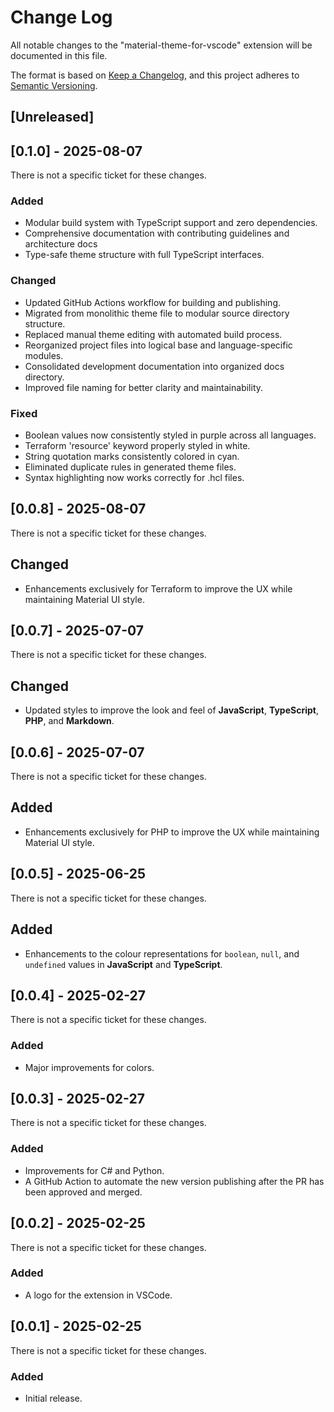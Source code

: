 # Change Log

All notable changes to the "material-theme-for-vscode" extension will be documented in this file.

The format is based on [Keep a Changelog](https://keepachangelog.com/en/1.0.0/),
and this project adheres to [Semantic Versioning](https://semver.org/spec/v2.0.0.html).

## [Unreleased]

## [0.1.0] - 2025-08-07

There is not a specific ticket for these changes.

### Added

- Modular build system with TypeScript support and zero dependencies.
- Comprehensive documentation with contributing guidelines and architecture docs
- Type-safe theme structure with full TypeScript interfaces.

### Changed

- Updated GitHub Actions workflow for building and publishing.
- Migrated from monolithic theme file to modular source directory structure.
- Replaced manual theme editing with automated build process.
- Reorganized project files into logical base and language-specific modules.
- Consolidated development documentation into organized docs directory.
- Improved file naming for better clarity and maintainability.

### Fixed

- Boolean values now consistently styled in purple across all languages.
- Terraform 'resource' keyword properly styled in white.
- String quotation marks consistently colored in cyan.
- Eliminated duplicate rules in generated theme files.
- Syntax highlighting now works correctly for .hcl files.

## [0.0.8] - 2025-08-07

There is not a specific ticket for these changes.

## Changed

- Enhancements exclusively for Terraform to improve the UX while maintaining Material UI style.

## [0.0.7] - 2025-07-07

There is not a specific ticket for these changes.

## Changed

- Updated styles to improve the look and feel of **JavaScript**, **TypeScript**, **PHP**, and **Markdown**.

## [0.0.6] - 2025-07-07

There is not a specific ticket for these changes.

## Added

- Enhancements exclusively for PHP to improve the UX while maintaining Material UI style.

## [0.0.5] - 2025-06-25

There is not a specific ticket for these changes.

## Added

- Enhancements to the colour representations for `boolean`, `null`, and `undefined` values in **JavaScript** and **TypeScript**.

## [0.0.4] - 2025-02-27

There is not a specific ticket for these changes.

### Added

- Major improvements for colors.

## [0.0.3] - 2025-02-27

There is not a specific ticket for these changes.

### Added

- Improvements for C# and Python.
- A GitHub Action to automate the new version publishing after the PR has been approved and merged.

## [0.0.2] - 2025-02-25

There is not a specific ticket for these changes.

### Added

- A logo for the extension in VSCode.

## [0.0.1] - 2025-02-25

There is not a specific ticket for these changes.

### Added

- Initial release.
